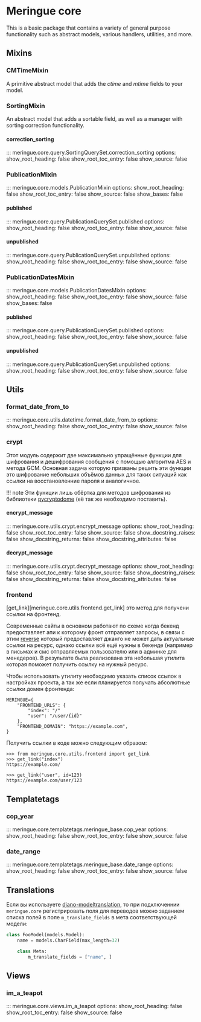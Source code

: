 # Meringue core

This is a basic package that contains a variety of general purpose functionality such as abstract models, various handlers, utilities, and more.


## Mixins

### CMTimeMixin

A primitive abstract model that adds the _ctime_ and _mtime_ fields to your model.


### SortingMixin

An abstract model that adds a sortable field, as well as a manager with sorting correction functionality.


#### correction_sorting

::: meringue.core.query.SortingQuerySet.correction_sorting
	options:
		show_root_heading: false
		show_root_toc_entry: false
		show_source: false


### PublicationMixin

::: meringue.core.models.PublicationMixin
	options:
		show_root_heading: false
		show_root_toc_entry: false
		show_source: false
		show_bases: false


#### published

::: meringue.core.query.PublicationQuerySet.published
	options:
		show_root_heading: false
		show_root_toc_entry: false
		show_source: false


#### unpublished

::: meringue.core.query.PublicationQuerySet.unpublished
	options:
		show_root_heading: false
		show_root_toc_entry: false
		show_source: false


### PublicationDatesMixin

::: meringue.core.models.PublicationDatesMixin
	options:
		show_root_heading: false
		show_root_toc_entry: false
		show_source: false
		show_bases: false


#### published

::: meringue.core.query.PublicationQuerySet.published
	options:
		show_root_heading: false
		show_root_toc_entry: false
		show_source: false


#### unpublished

::: meringue.core.query.PublicationQuerySet.unpublished
	options:
		show_root_heading: false
		show_root_toc_entry: false
		show_source: false


## Utils


### format_date_from_to

::: meringue.core.utils.datetime.format_date_from_to
	options:
		show_root_heading: false
		show_root_toc_entry: false
		show_source: false


### crypt

Этот модуль содержит две максимально упращённые функции для шифрования и дешифрования сообщения с помощью алгоритма AES и метода GCM. Основная задача которую призваны решить эти функции это шифрование небольших объёмов данных для таких ситуаций как ссылки на восстановленние пароля и аналогичное.

!!! note
	Эти функции лишь обёртка для методов шифрования из библиотеки [pycryptodome](https://www.pycryptodome.org/) (её так же необходимо поставить).


#### encrypt_message

::: meringue.core.utils.crypt.encrypt_message
	options:
		show_root_heading: false
		show_root_toc_entry: false
		show_source: false
		show_docstring_raises: false
		show_docstring_returns: false
		show_docstring_attributes: false

#### decrypt_message

::: meringue.core.utils.crypt.decrypt_message
	options:
		show_root_heading: false
		show_root_toc_entry: false
		show_source: false
		show_docstring_raises: false
		show_docstring_returns: false
		show_docstring_attributes: false

### frontend

<a name="get_link"></a>
<!-- #### get_link -->

[get_link][meringue.core.utils.frontend.get_link] это метод для получени ссылки на фронтенд.

Современные сайты в основном работают по схеме когда бекенд предоставляет апи к которому фронт отправляет запросы, в связи с этим [reverse](https://docs.djangoproject.com/en/4.2/ref/urlresolvers/#reverse) который предоставляет джанго не может дать актуальные ссылки на ресурс, однако ссылки всё ещё нужны в бекенде (например в письмах и смс отправляемых пользователю или в админке для менедеров). В результате была реализована эта небольшая утилита которая поможет получить ссылку на нужный ресурс.

Чтобы использовать утилиту необходимо указать список ссылок в настройках проекта, а так же если планируется получать абсолютные ссылки домен фронтенда:

```pycon title="settings.py"
MERINGUE={
    "FRONTEND_URLS": {
        "index": "/"
        "user": "/user/{id}"
    },
    "FRONTEND_DOMAIN": "https://example.com",
}
```

Получить ссылки в коде можно следующим образом:

```pycon
>>> from meringue.core.utils.frontend import get_link
>>> get_link("index")
https://example.com/

>>> get_link("user", id=123)
https://example.com/user/123
```


## Templatetags


### cop_year

::: meringue.core.templatetags.meringue_base.cop_year
	options:
		show_root_heading: false
		show_root_toc_entry: false
		show_source: false


### date_range

::: meringue.core.templatetags.meringue_base.date_range
	options:
		show_root_heading: false
		show_root_toc_entry: false
		show_source: false


## Translations

Если вы используете [djano-modeltranslation](https://django-modeltranslation.readthedocs.io/en/latest/), то при подключеннии `meringue.core` регистрировать поля для переводов можно заданием списка полей в поле `m_translate_fields` в мета соответствующей модели:

```py
class FooModel(models.Model):
    name = models.CharField(max_length=32)

    class Meta:
        m_translate_fields = ["name", ]
```


## Views


### im_a_teapot

::: meringue.core.views.im_a_teapot
	options:
		show_root_heading: false
		show_root_toc_entry: false
		show_source: false
